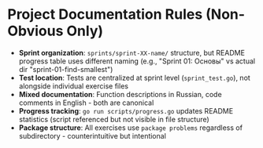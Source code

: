# Project Documentation Rules (Non-Obvious Only)

- **Sprint organization**: `sprints/sprint-XX-name/` structure, but README progress table uses different naming (e.g., "Sprint 01: Основы" vs actual dir "sprint-01-find-smallest")
- **Test location**: Tests are centralized at sprint level (`sprint_test.go`), not alongside individual exercise files
- **Mixed documentation**: Function descriptions in Russian, code comments in English - both are canonical
- **Progress tracking**: `go run scripts/progress.go` updates README statistics (script referenced but not visible in file structure)
- **Package structure**: All exercises use `package problems` regardless of subdirectory - counterintuitive but intentional